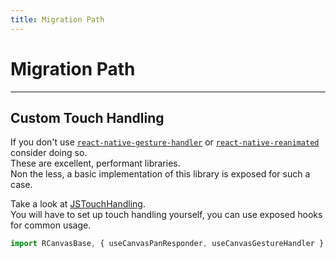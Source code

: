 ```yaml
---
title: Migration Path
---
```


# Migration Path

---

## Custom Touch Handling

If you don't use [`react-native-gesture-handler`](https://software-mansion.github.io/react-native-gesture-handler/) or [`react-native-reanimated`](https://software-mansion.github.io/react-native-reanimated/) consider doing so.<br/>
These are excellent, performant libraries.<br/>
Non the less, a basic implementation of this library is exposed for such a case.

Take a look at [JSTouchHandling](https://github.com/ShaMan123/react-native-reanimated-canvas/blob/master/CanvasExample/App/JSTouchHandling.tsx).<br/>
You will have to set up touch handling yourself, you can use exposed hooks for common usage.

```ts
import RCanvasBase, { useCanvasPanResponder, useCanvasGestureHandler } from 'react-native-reanimated-canvas/base';

```
